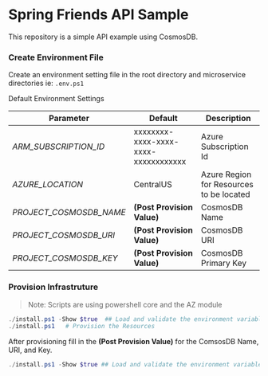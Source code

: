 # Spring Friends API Sample

This repository is a simple API example using CosmosDB.

### Create Environment File

Create an environment setting file in the root directory and microservice directories ie:  `.env.ps1`

Default Environment Settings

| Parameter                     | Default                              | Description                              |
| --------------------          | ------------------------------------ | ---------------------------------------- |
| _ARM_SUBSCRIPTION_ID_         | xxxxxxxx-xxxx-xxxx-xxxx-xxxxxxxxxxxx | Azure Subscription Id                    |
| _AZURE_LOCATION_              | CentralUS                            | Azure Region for Resources to be located |
| _PROJECT_COSMOSDB_NAME_       | __(Post Provision Value)__           | CosmosDB Name                            |
| _PROJECT_COSMOSDB_URI_        | __(Post Provision Value)__           | CosmosDB URI                             |
| _PROJECT_COSMOSDB_KEY_        | __(Post Provision Value)__           | CosmosDB Primary Key                     |

### Provision Infrastruture

>Note: Scripts are using powershell core and the AZ module

```powershell
./install.ps1 -Show $true  ## Load and validate the environment variables.
./install.ps1   # Provision the Resources
```

After provisioning fill in the __(Post Provision Value)__ for the ComsosDB Name, URI, and Key.

```powershell
./install.ps1 -Show $true ## Load and validate the environment variables.
```